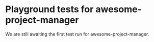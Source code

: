 # Playground tests for awesome-project-manager
We are still awaiting the first test run for awesome-project-manager.

